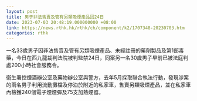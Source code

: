 ```yaml
---
layout: post
title: 男子非法售賣及管有另類吸煙產品囚24日
date: 2023-07-03 20:48:19.000000000 +08:00
link: https://news.rthk.hk/rthk/ch/component/k2/1707348-20230703.htm
categories: rthk
---
```


一名33歲男子因非法售賣及管有另類吸煙產品、未經註冊的藥劑製品及第1部毒藥，今日在西九龍裁判法院被判監禁24日，同案另一名30歲男子早前已被法庭判處200小時社會服務令。

衞生署控煙酒辦公室及藥物辦公室與警方，去年5月採取聯合執法行動，發現涉案的兩名男子利用流動攤檔及停泊於附近的私家車，售賣另類吸煙產品，並在私家車內檢獲240個電子煙煙彈及75支加熱煙器。
